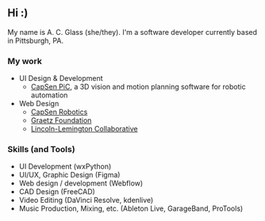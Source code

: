 ## Hi :)
My name is A. C. Glass (she/they). I'm a software developer currently based in Pittsburgh, PA.  

### My work
- UI Design & Development
  - [CapSen PiC](https://www.capsenrobotics.com/pic), a 3D vision and motion planning software for robotic automation
- Web Design
  - [CapSen Robotics](https://www.capsenrobotics.com)
  - [Graetz Foundation](https://www.graetzfoundation.org)
  - [Lincoln-Lemington Collaborative](https://www.llcollaborative.org)

### Skills (and Tools)
- UI Development (wxPython)
- UI/UX, Graphic Design (Figma)
- Web design / development (Webflow)
- CAD Design (FreeCAD)
- Video Editing (DaVinci Resolve, kdenlive)
- Music Production, Mixing, etc. (Ableton Live, GarageBand, ProTools)
